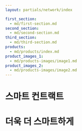 ```yaml
---
layout: partials/network/index

first_section: 
  - md/first-section.md
second_section: 
  - md/second-section.md
third_section: 
  - md/third-section.md
products: 
  - md/products/index.md
product_images_1:
  - md/products-images/image1.md
product_images_2:
  - md/products-images/image2.md
---
```


# 스마트 컨트랙트
# 더욱 더 스마트하게


